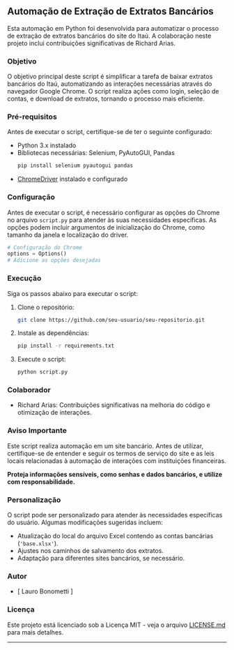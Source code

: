 ## Automação de Extração de Extratos Bancários

Esta automação em Python foi desenvolvida para automatizar o processo de extração de extratos bancários do site do Itaú. A colaboração neste projeto inclui contribuições significativas de Richard Arias.

### Objetivo

O objetivo principal deste script é simplificar a tarefa de baixar extratos bancários do Itaú, automatizando as interações necessárias através do navegador Google Chrome. O script realiza ações como login, seleção de contas, e download de extratos, tornando o processo mais eficiente.

### Pré-requisitos

Antes de executar o script, certifique-se de ter o seguinte configurado:

- Python 3.x instalado
- Bibliotecas necessárias: Selenium, PyAutoGUI, Pandas
  ```bash
  pip install selenium pyautogui pandas
  ```
- [ChromeDriver](https://sites.google.com/chromium.org/driver/) instalado e configurado

### Configuração

Antes de executar o script, é necessário configurar as opções do Chrome no arquivo `script.py` para atender às suas necessidades específicas. As opções podem incluir argumentos de inicialização do Chrome, como tamanho da janela e localização do driver.

```python
# Configuração do Chrome
options = Options()
# Adicione as opções desejadas
```

### Execução

Siga os passos abaixo para executar o script:

1. Clone o repositório:
   ```bash
   git clone https://github.com/seu-usuario/seu-repositorio.git
   ```

2. Instale as dependências:
   ```bash
   pip install -r requirements.txt
   ```

3. Execute o script:
   ```bash
   python script.py
   ```

### Colaborador

- Richard Arias: Contribuições significativas na melhoria do código e otimização de interações.

### Aviso Importante

Este script realiza automação em um site bancário. Antes de utilizar, certifique-se de entender e seguir os termos de serviço do site e as leis locais relacionadas à automação de interações com instituições financeiras. 

**Proteja informações sensíveis, como senhas e dados bancários, e utilize com responsabilidade.**

### Personalização

O script pode ser personalizado para atender às necessidades específicas do usuário. Algumas modificações sugeridas incluem:

- Atualização do local do arquivo Excel contendo as contas bancárias (`'base.xlsx'`).
- Ajustes nos caminhos de salvamento dos extratos.
- Adaptação para diferentes sites bancários, se necessário.

### Autor

- [ Lauro Bonometti ]

### Licença

Este projeto está licenciado sob a Licença MIT - veja o arquivo [LICENSE.md](LICENSE.md) para mais detalhes.

---

